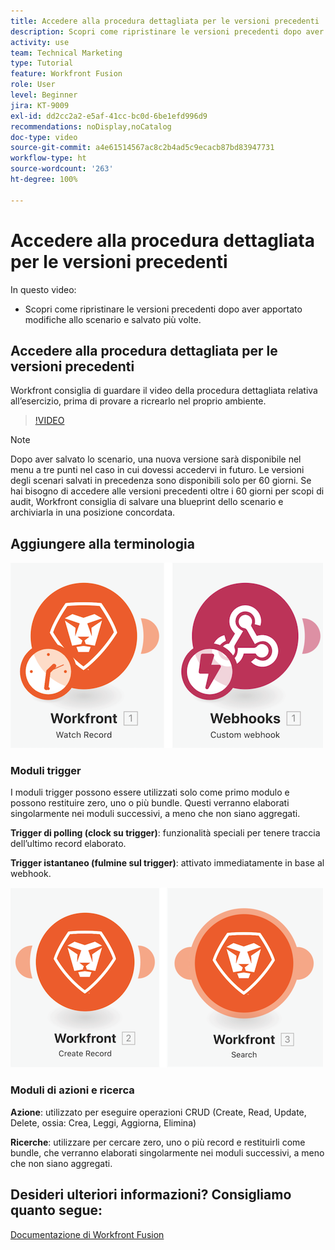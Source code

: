 ```yaml
---
title: Accedere alla procedura dettagliata per le versioni precedenti
description: Scopri come ripristinare le versioni precedenti dopo aver apportato modifiche allo scenario e averle salvate in  [!DNL Adobe Workfront Fusion].
activity: use
team: Technical Marketing
type: Tutorial
feature: Workfront Fusion
role: User
level: Beginner
jira: KT-9009
exl-id: dd2cc2a2-e5af-41cc-bc0d-6be1efd996d9
recommendations: noDisplay,noCatalog
doc-type: video
source-git-commit: a4e61514567ac8c2b4ad5c9ecacb87bd83947731
workflow-type: ht
source-wordcount: '263'
ht-degree: 100%

---
```


# Accedere alla procedura dettagliata per le versioni precedenti

In questo video:

* Scopri come ripristinare le versioni precedenti dopo aver apportato modifiche allo scenario e salvato più volte.

## Accedere alla procedura dettagliata per le versioni precedenti

Workfront consiglia di guardare il video della procedura dettagliata relativa all’esercizio, prima di provare a ricrearlo nel proprio ambiente.

>[!VIDEO](https://video.tv.adobe.com/v/335268/?quality=12&learn=on)

>[!NOTE]
>
>Dopo aver salvato lo scenario, una nuova versione sarà disponibile nel menu a tre punti nel caso in cui dovessi accedervi in futuro. Le versioni degli scenari salvati in precedenza sono disponibili solo per 60 giorni. Se hai bisogno di accedere alle versioni precedenti oltre i 60 giorni per scopi di audit, Workfront consiglia di salvare una blueprint dello scenario e archiviarla in una posizione concordata.


## Aggiungere alla terminologia

![Immagine di un record di orologio e di un modulo webhook personalizzato](assets/understand-the-basics-3.png)

### Moduli trigger

I moduli trigger possono essere utilizzati solo come primo modulo e possono restituire zero, uno o più bundle. Questi verranno elaborati singolarmente nei moduli successivi, a meno che non siano aggregati.

**Trigger di polling (clock su trigger)**: funzionalità speciali per tenere traccia dell’ultimo record elaborato.

**Trigger istantaneo (fulmine sul trigger)**: attivato immediatamente in base al webhook.

![Immagine di un record di creazione e di un modulo di ricerca](assets/understand-the-basics-4.png)

### Moduli di azioni e ricerca

**Azione**: utilizzato per eseguire operazioni CRUD (Create, Read, Update, Delete, ossia: Crea, Leggi, Aggiorna, Elimina)

**Ricerche**: utilizzare per cercare zero, uno o più record e restituirli come bundle, che verranno elaborati singolarmente nei moduli successivi, a meno che non siano aggregati.

## Desideri ulteriori informazioni? Consigliamo quanto segue:

[Documentazione di Workfront Fusion](https://experienceleague.adobe.com/docs/workfront/using/adobe-workfront-fusion/workfront-fusion-2.html?lang=it)
